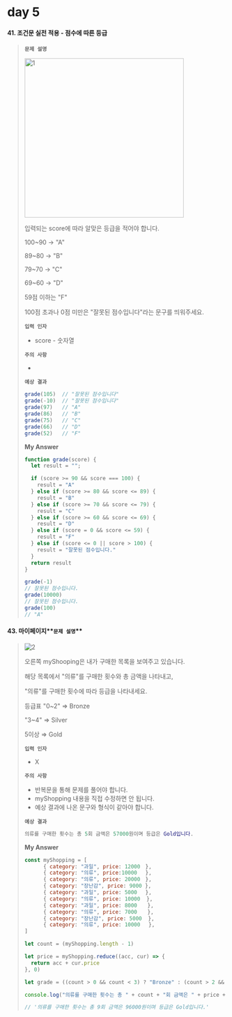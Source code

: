 # day 5

#### 41. 조건문 실전 적용 - 점수에 따른 등급

> 
>
> **`문제 설명`**
>
> <img width="365" alt="1" src="https://user-images.githubusercontent.com/79819941/131931392-4936ee36-0b52-441f-b6ad-2f761bfed37d.png"> 
>
> 입력되는 score에 따라 알맞은 등급을 적어야 합니다.
>
> 100~90 → "A"
>
> 89~80 → "B"
>
> 79~70 → "C"
>
> 69~60 → "D"
>
> 59점 이하는 "F"
>
> 100점 초과나 0점 미만은 "잘못된 점수입니다"라는 문구를 띄워주세요.
>
> **`입력 인자`**
>
> - score - 숫자열
>
> **`주의 사항`**
>
> - 
>
> **`예상 결과`**
>
> ```jsx
> grade(105)  // "잘못된 점수입니다"
> grade(-10)  // "잘못된 점수입니다"
> grade(97)   // "A"
> grade(86)   // "B"
> grade(75)   // "C"
> grade(66)   // "D"
> grade(52)   // "F"
> ```
>
> **My Answer**
>
> ```js
> function grade(score) {
>   let result = "";
> 
>   if (score >= 90 && score === 100) {
>     result = "A"
>   } else if (score >= 80 && score <= 89) {
>     result = "B"
>   } else if (score >= 70 && score <= 79) {
>     result = "C"
>   } else if (score >= 60 && score <= 69) {
>     result = "D"
>   } else if (score = 0 && score <= 59) {
>     result = "F"
>   } else if (score <= 0 || score > 100) {
>     result = "잘못된 점수입니다."
>   }
>   return result
> }
> 
> grade(-1)
> // 잘못된 점수입니다.
> grade(10000)
> // 잘못된 점수입니다.
> grade(100)
> // "A"
> ```

#### 43. 마이페이지**`문제 설명`**

> ![2](https://user-images.githubusercontent.com/79819941/131932281-3fc9952c-c1cd-47a7-a41c-3f3d869c5606.png) 
>
> 오른쪽 myShooping은 내가 구매한 목록을 보여주고 있습니다.
>
> 해당 목록에서 "의류"를 구매한 횟수와 총 금액을 나타내고,
>
> "의류"를 구매한 횟수에 따라 등급을 나타내세요.
>
> 등급표 "0~2"  ⇒ Bronze
>
> "3~4" ⇒ Silver
>
> 5이상 ⇒ Gold
>
> **`입력 인자`**
>
> - X
>
> **`주의 사항`**
>
> - 반복문을 통해 문제를 풀어야 합니다.
>- myShopping 내용을 직접 수정하면 안 됩니다.
> - 예상 결과에 나온 문구와 형식이 같아야 합니다.
> 
> **`예상 결과`**
>
> ```m
>의류를 구매한 횟수는 총 5회 금액은 57000원이며 등급은 Gold입니다.
> ```
> 
> **My Answer**
>
> ```js
>const myShopping = [
> 		{ category: "과일", price: 12000　},
> 		{ category: "의류", price:10000　 },
> 		{ category: "의류", price: 20000　},
> 		{ category: "장난감", price: 9000 },
> 		{ category: "과일", price: 5000　 },
> 		{ category: "의류", price: 10000  },
> 		{ category: "과일", price: 8000　　},
> 		{ category: "의류", price: 7000　　},
> 		{ category: "장난감", price: 5000  },
> 		{ category: "의류", price: 10000　 },
> ]
> 
> let count = (myShopping.length - 1)
> 
> let price = myShopping.reduce((acc, cur) => {
>   return acc + cur.price
> }, 0)
> 
> let grade = ((count > 0 && count < 3) ? "Bronze" : (count > 2 && count < 5) ? "Silver" : (count > 4) ? "Gold" : "해당 등급이 없습니다.")
> 
> console.log("의류를 구매한 횟수는 총 " + count + "회 금액은 " + price + "원이며 등급은 " + grade + "입니다.")
> 
> // '의류를 구매한 횟수는 총 9회 금액은 96000원이며 등급은 Gold입니다.'
> ```